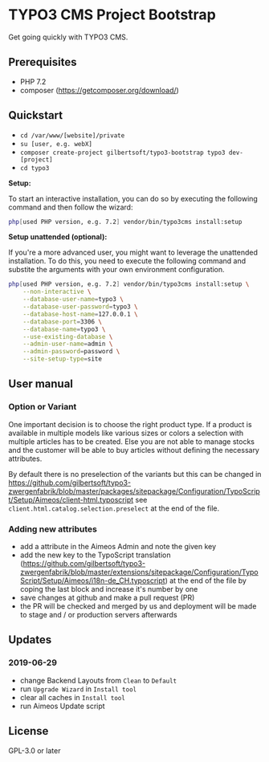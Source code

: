 # TYPO3 CMS Project Bootstrap

Get going quickly with TYPO3 CMS.

## Prerequisites

* PHP 7.2
* composer (<https://getcomposer.org/download/>)

## Quickstart

* `cd /var/www/[website]/private`
* `su [user, e.g. webX]`
* `composer create-project gilbertsoft/typo3-bootstrap typo3 dev-[project]`
* `cd typo3`

**Setup:**

To start an interactive installation, you can do so by executing the following
command and then follow the wizard:

```bash
php[used PHP version, e.g. 7.2] vendor/bin/typo3cms install:setup
```

**Setup unattended (optional):**

If you're a more advanced user, you might want to leverage the unattended installation.
To do this, you need to execute the following command and substite the arguments
with your own environment configuration.

```bash
php[used PHP version, e.g. 7.2] vendor/bin/typo3cms install:setup \
    --non-interactive \
    --database-user-name=typo3 \
    --database-user-password=typo3 \
    --database-host-name=127.0.0.1 \
    --database-port=3306 \
    --database-name=typo3 \
    --use-existing-database \
    --admin-user-name=admin \
    --admin-password=password \
    --site-setup-type=site
```

## User manual

### Option or Variant

One important decision is to choose the right product type. If a product is
available in multiple models like various sizes or colors a selection
with multiple articles has to be created. Else you are not able to manage
stocks and the customer will be able to buy articles without defining the
necessary attributes.

By default there is no preselection of the variants but this can be changed in
<https://github.com/gilbertsoft/typo3-zwergenfabrik/blob/master/packages/sitepackage/Configuration/TypoScript/Setup/Aimeos/client-html.typoscript>
see `client.html.catalog.selection.preselect` at the end of the file.

### Adding new attributes

* add a attribute in the Aimeos Admin and note the given key
* add the new key to the TypoScript translation
  (<https://github.com/gilbertsoft/typo3-zwergenfabrik/blob/master/extensions/sitepackage/Configuration/TypoScript/Setup/Aimeos/i18n-de_CH.typoscript>)
  at the end of the file by coping the last block and increase it's number by
  one
* save changes at github and make a pull request (PR)
* the PR will be checked and merged by us and deployment will be made to
  stage and / or production servers afterwards

## Updates

### 2019-06-29

* change Backend Layouts from `Clean` to `Default`
* run `Upgrade Wizard` in `Install tool`
* clear all caches in `Install tool`
* run Aimeos Update script

## License

GPL-3.0 or later
